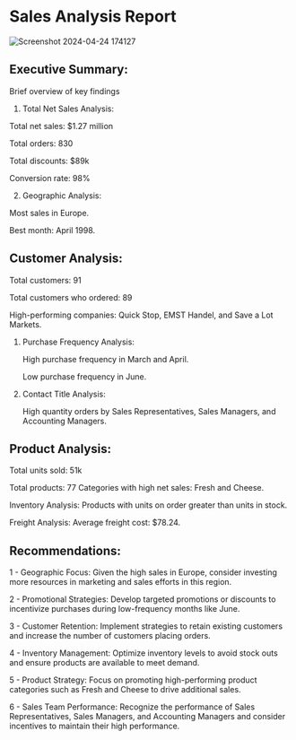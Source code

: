 # Sales Analysis Report


![Screenshot 2024-04-24 174127](https://github.com/user-attachments/assets/253daa8f-0f8b-4ccf-85d8-f432b74744bf)

 ## Executive Summary:

Brief overview of key findings 

1. Total Net Sales Analysis:

Total net sales: $1.27 million

Total orders: 830

Total discounts: $89k

Conversion rate: 98%

2. Geographic Analysis:

Most sales in Europe.

Best month: April 1998.


## Customer Analysis:

  Total customers: 91

  Total customers who ordered: 89

  High-performing companies: Quick Stop, EMST Handel, and Save a Lot Markets.

1. Purchase Frequency Analysis:

     High purchase frequency in March and April.

     Low purchase frequency in June.

2. Contact Title Analysis:

     High quantity orders by Sales Representatives, Sales Managers, and Accounting Managers.

## Product Analysis:

  Total units sold: 51k

  Total products: 77
    Categories with high net sales: Fresh and Cheese.

  Inventory Analysis:
    Products with units on order greater than units in stock.

  Freight Analysis:
    Average freight cost: $78.24.

## Recommendations:

1 - Geographic Focus: Given the high sales in Europe, consider investing more resources in marketing and sales efforts in this region.

2 - Promotional Strategies: Develop targeted promotions or discounts to incentivize purchases during low-frequency months like June.

3 - Customer Retention: Implement strategies to retain existing customers and increase the number of customers placing orders.

4 - Inventory Management: Optimize inventory levels to avoid stock outs and ensure products are available to meet demand.

5 - Product Strategy: Focus on promoting high-performing product categories such as Fresh and Cheese to drive additional sales.

6 - Sales Team Performance: Recognize the performance of Sales Representatives, Sales Managers, and Accounting Managers and consider incentives to maintain their high performance.


   
